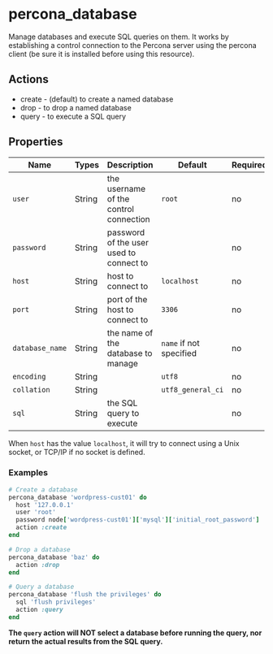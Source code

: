 # percona\_database

Manage databases and execute SQL queries on them. It works by establishing a control connection to the Percona server using the percona client (be sure it is installed before using this resource).

## Actions

- create - (default) to create a named database
- drop - to drop a named database
- query - to execute a SQL query

## Properties

Name              | Types             | Description                                                  | Default                                   | Required?
----------------- | ----------------- | ------------------------------------------------------------ | ----------------------------------------- | ---------
`user`            | String            | the username of the control connection                       | `root`                                    | no
`password`        | String            | password of the user used to connect to                      |                                           | no
`host`            | String            | host to connect to                                           | `localhost`                               | no
`port`            | String            | port of the host to connect to                               | `3306`                                    | no
`database_name`   | String            | the name of the database to manage                           | `name` if not specified                   | no
`encoding`        | String            |                                                              | `utf8`                                    | no
`collation`       | String            |                                                              | `utf8_general_ci`                         | no
`sql`             | String            | the SQL query to execute                                     |                                           | no

When `host` has the value `localhost`, it will try to connect using a Unix socket, or TCP/IP if no socket is defined.

### Examples

```ruby
# Create a database
percona_database 'wordpress-cust01' do
  host '127.0.0.1'
  user 'root'
  password node['wordpress-cust01']['mysql']['initial_root_password']
  action :create
end

# Drop a database
percona_database 'baz' do
  action :drop
end

# Query a database
percona_database 'flush the privileges' do
  sql 'flush privileges'
  action :query
end
```

**The `query` action will NOT select a database before running the query, nor return the actual results from the SQL query.**

